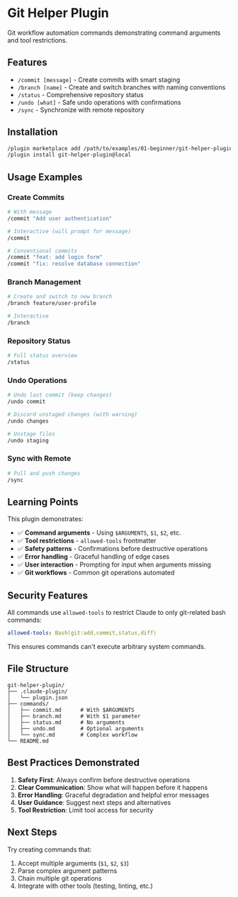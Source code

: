# Git Helper Plugin

Git workflow automation commands demonstrating command arguments and tool restrictions.

## Features

- `/commit [message]` - Create commits with smart staging
- `/branch [name]` - Create and switch branches with naming conventions
- `/status` - Comprehensive repository status
- `/undo [what]` - Safe undo operations with confirmations
- `/sync` - Synchronize with remote repository

## Installation

```bash
/plugin marketplace add /path/to/examples/01-beginner/git-helper-plugin
/plugin install git-helper-plugin@local
```

## Usage Examples

### Create Commits
```bash
# With message
/commit "Add user authentication"

# Interactive (will prompt for message)
/commit

# Conventional commits
/commit "feat: add login form"
/commit "fix: resolve database connection"
```

### Branch Management
```bash
# Create and switch to new branch
/branch feature/user-profile

# Interactive
/branch
```

### Repository Status
```bash
# Full status overview
/status
```

### Undo Operations
```bash
# Undo last commit (keep changes)
/undo commit

# Discard unstaged changes (with warning)
/undo changes

# Unstage files
/undo staging
```

### Sync with Remote
```bash
# Pull and push changes
/sync
```

## Learning Points

This plugin demonstrates:

- ✅ **Command arguments** - Using `$ARGUMENTS`, `$1`, `$2`, etc.
- ✅ **Tool restrictions** - `allowed-tools` frontmatter
- ✅ **Safety patterns** - Confirmations before destructive operations
- ✅ **Error handling** - Graceful handling of edge cases
- ✅ **User interaction** - Prompting for input when arguments missing
- ✅ **Git workflows** - Common git operations automated

## Security Features

All commands use `allowed-tools` to restrict Claude to only git-related bash commands:
```yaml
allowed-tools: Bash(git:add,commit,status,diff)
```

This ensures commands can't execute arbitrary system commands.

## File Structure

```
git-helper-plugin/
├── .claude-plugin/
│   └── plugin.json
├── commands/
│   ├── commit.md      # With $ARGUMENTS
│   ├── branch.md      # With $1 parameter
│   ├── status.md      # No arguments
│   ├── undo.md        # Optional arguments
│   └── sync.md        # Complex workflow
└── README.md
```

## Best Practices Demonstrated

1. **Safety First**: Always confirm before destructive operations
2. **Clear Communication**: Show what will happen before it happens
3. **Error Handling**: Graceful degradation and helpful error messages
4. **User Guidance**: Suggest next steps and alternatives
5. **Tool Restriction**: Limit tool access for security

## Next Steps

Try creating commands that:
1. Accept multiple arguments (`$1`, `$2`, `$3`)
2. Parse complex argument patterns
3. Chain multiple git operations
4. Integrate with other tools (testing, linting, etc.)
